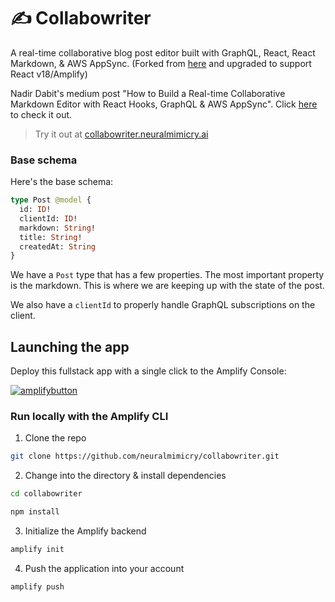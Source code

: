 # ✍️ Collabowriter

A real-time collaborative blog post editor built with GraphQL, React, React Markdown, & AWS AppSync. (Forked from [here](https://github.com/dabit3/write-with-me) and upgraded to support React v18/Amplify)

Nadir Dabit's medium post "How to Build a Real-time Collaborative Markdown Editor with React Hooks, GraphQL & AWS AppSync". Click [here](https://medium.com/open-graphql/how-to-build-a-real-time-collaborative-markdown-editor-with-react-hooks-graphql-aws-appsync-dc0c121683f4) to check it out.

> Try it out at [collabowriter.neuralmimicry.ai](https://collabowriter.neuralmimicry.ai/#/)


### Base schema

Here's the base schema:

```graphql
type Post @model {
  id: ID!
  clientId: ID!
  markdown: String!
  title: String!
  createdAt: String
}
```

We have a `Post` type that has a few properties. The most important property is the markdown. This is where we are keeping up with the state of the post.

We also have a `clientId` to properly handle GraphQL subscriptions on the client.

## Launching the app

Deploy this fullstack app with a single click to the Amplify Console:

[![amplifybutton](https://oneclick.amplifyapp.com/button.svg)](https://console.aws.amazon.com/amplify/home#/deploy?repo=https://github.com/neuralmimicry/collabowriter)


### Run locally with the Amplify CLI

1. Clone the repo

```sh
git clone https://github.com/neuralmimicry/collabowriter.git
```

2. Change into the directory & install dependencies

```sh
cd collabowriter

npm install
```

3. Initialize the Amplify backend

```sh
amplify init
```

4. Push the application into your account

```sh
amplify push
```
